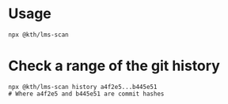 # Usage

```shell
npx @kth/lms-scan
```

# Check a range of the git history

```shell
npx @kth/lms-scan history a4f2e5...b445e51
# Where a4f2e5 and b445e51 are commit hashes
```
